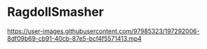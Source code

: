 # RagdollSmasher




https://user-images.githubusercontent.com/97985323/197292006-8df09b69-cb91-40cb-87e5-bcf4f5571413.mp4

